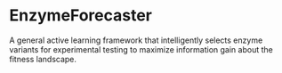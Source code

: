 # EnzymeForecaster
A general active learning framework that intelligently selects enzyme variants for experimental testing to maximize information gain about the fitness landscape.
